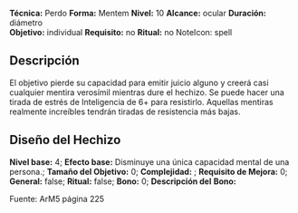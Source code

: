 
**Técnica:** Perdo
**Forma:** Mentem
**Nivel:** 10
**Alcance:** ocular 
**Duración:** diámetro  
**Objetivo:** individual
**Requisito:** no
**Ritual:** no
NoteIcon: spell




## Descripción 
<p>El objetivo pierde su capacidad para emitir juicio alguno y creerá casi cualquier mentira verosímil mientras dure el hechizo. Se puede hacer una tirada de estrés de Inteligencia de 6+ para resistirlo. Aquellas mentiras realmente increíbles tendrán tiradas de resistencia más bajas.</p>

## Diseño del Hechizo 

**Nivel base:** 4; **Efecto base:** Disminuye una única capacidad mental de una persona.;  **Tamaño del **Objetivo:**** 0; **Complejidad:** ; **Requisito de Mejora:** 0; **General:** false; **Ritual:** false; **Bono:** 0; **Descripción del** **Bono:** 

Fuente: ArM5 página 225